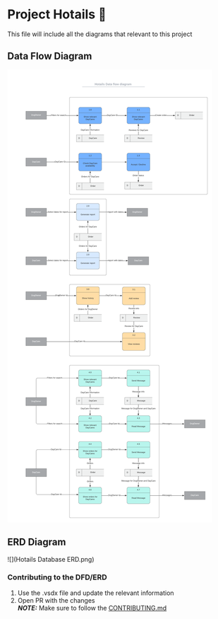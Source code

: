 # Project Hotails 🦴

This file will include all the diagrams that relevant to this project

## Data Flow Diagram
![](HotailsDataFlowDiagram.png)

## ERD Diagram
![](Hotails Database ERD.png)

### Contributing to the DFD/ERD
1. Use the .vsdx file and update the relevant information
2. Open PR with the changes\
**_NOTE:_** Make sure to follow the [CONTRIBUTING.md](Contributing.md)

